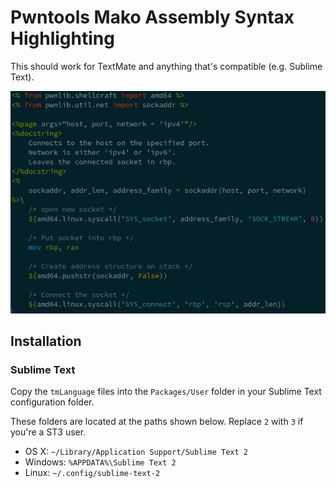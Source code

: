 # Pwntools Mako Assembly Syntax Highlighting

This should work for TextMate and anything that's compatible (e.g. Sublime Text).

![screenshot](screenshot.png)

## Installation

### Sublime Text

Copy the `tmLanguage` files into the `Packages/User` folder in your Sublime Text configuration folder.  

These folders are located at the paths shown below.  Replace `2` with `3` if you're a ST3 user.

- OS X: `~/Library/Application Support/Sublime Text 2`
- Windows: `%APPDATA%\Sublime Text 2`
- Linux: `~/.config/sublime-text-2`
